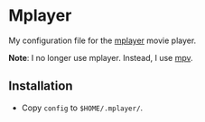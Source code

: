 Mplayer
=======

My configuration file for the [mplayer](http://www.mplayerhq.hu) movie player.

**Note**: I no longer use mplayer. Instead, I use
[mpv](https://github.com/s3rvac/dotfiles/tree/master/mpv).

Installation
------------

* Copy `config` to `$HOME/.mplayer/`.
